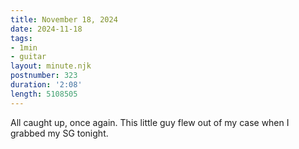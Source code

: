 ```yaml
---
title: November 18, 2024
date: 2024-11-18
tags:
- 1min
- guitar
layout: minute.njk
postnumber: 323
duration: '2:08'
length: 5108505
---
```

All caught up, once again.  This little guy flew out of my case when I grabbed my SG tonight. 